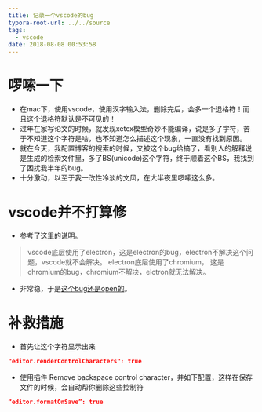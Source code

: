 ```yaml
---
title: 记录一个vscode的bug
typora-root-url: ../../source
tags:
  - vscode
date: 2018-08-08 00:53:58
---
```

# 啰嗦一下

- 在mac下，使用vscode，使用汉字输入法，删除完后，会多一个退格符！而且这个退格符默认是不可见的！
- 过年在家写论文的时候，就发现xetex模型奇妙不能编译，说是多了字符，苦于不知道这个字符是啥，也不知道怎么描述这个现象，一直没有找到原因。
- 就在今天，我配置博客的搜索的时候，又被这个bug给搞了，看别人的解释说是生成的检索文件里，多了BS(unicode)这个字符，终于顺着这个BS，我找到了困扰我半年的bug。
- 十分激动，以至于我一改性冷淡的文风，在大半夜里啰嗦这么多。

# vscode并不打算修

- 参考了[这里](https://juejin.im/entry/5a806ddef265da4e84092eeb)的说明。
> vscode底层使用了electron，这是electron的bug，electron不解决这个问题，vscode就不会解决。
> electron底层使用了chromium， 这是chromium的bug，chromium不解决，elctron就无法解决。
- 非常稳，于是[这个bug还是open的](https://github.com/Microsoft/vscode/issues/37114)。

# 补救措施

- 首先让这个字符显示出来

```json
"editor.renderControlCharacters": true
```

- 使用插件 Remove backspace control character，并如下配置，这样在保存文件的时候，会自动帮你删除这些控制符

```json
“editor.formatOnSave”: true 
```
